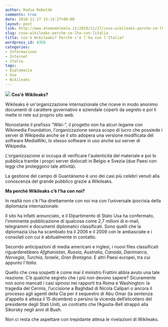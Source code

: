 ```yaml
---
author: Radio Rebelde
comments: true
date: 2010-11-27 15:14:27+00:00
layout: post
link: http://www.atomodelmale.it/2010/11/27/cose-wikileaks-perche-ce-lha-con-litalia/
slug: cose-wikileaks-perche-ce-lha-con-litalia
title: Cos'è Wikileaks? Perchè c'è l'ha con l'Italia?
wordpress_id: 8358
categories:
- Informazione
- Internet
- Italia
tags:
- Diplomazia
- Usa
- Wikileaks
---
```


![](http://www.atomodelmale.it/wp-content/uploads/2010/11/wikileaks-11-199x300.jpg)
**Cos'è Wikileaks?**

Wikileaks  è un'organizzazione internazionale che riceve in modo anonimo documenti di carattere governativo e aziendale coperti da segreto e poi li mette in rete sul proprio sito web.

Nonostante il prefisso "Wiki-", il progetto non ha alcun legame con Wikimedia Foundation, l'organizzazione senza scopo di lucro che possiede i server di Wikipedia anche se il sito adopera una versione modificata del software MediaWiki, lo stesso software in uso anche sui server di Wikipedia.

L'organizzazione si occupa di verificare l'autenticità del materiale e poi lo pubblica tramite i propri server dislocati in Belgio e Svezia (due Paesi con leggi che proteggono tale attività).

La gestione del campo di Guantánamo è uno dei casi più celebri venuti alla conoscenza del grande pubblico grazie a Wikileaks.

**Ma perché Wikileaks c’è l’ha con noi?**

In realtà non c’è l’ha direttamente con noi ma con l’universale ipocrisia della diplomazia internazionale.<!-- more -->



Il sito ha infatti annunciato, e il Dipartimento di Stato Usa ha confermato, l'imminente pubblicazione di qualcosa come 2,7 milioni di e-mail, telegrammi e documenti diplomatici classificati. Sono quelli che la diplomazia Usa ha scambiato tra il 2006 e il 2009 con le ambasciate e i consolati con cui è abitualmente in contatto.

Secondo anticipazioni di media americani e inglesi, i nuovi files classificati riguarderebbero _Afghanistan_, _Russia_, _Australia_, _Canada_, _Danimarca_, _Norvegia_, _Turchia_, _Israele_, _Gran Bretagna_. E altri Paesi europei, tra cui appunto l'_Italia_.

Quello che crea sospetti è come mai il ministro Frattini abbia avuto una tale reazione. C’è qualche segreto che i più non devono sapere? Sicuramente non sono mancati i casi spinosi nei rapporti tra Roma e  Washington: la tragedia del Cermis, l’uccisione a Baghdad di Nicola Calipari o ancora il processo agli agenti della Cia per il sequestro di Abu Omar (la sentenza d’appello è attesa il 15 dicembre) o persino la vicenda dell’elicottero del presidente degli Stati Uniti, un contratto che l’Agusta-Bell strappò alla Sikorsky negli anni di Bush.

Non ci resta che aspettare con trepidante attesa le rivelazioni di Wikileaks.
